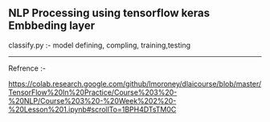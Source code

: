 NLP Processing using tensorflow keras Embbeding layer 
----------------------------------------------------------------------------

classify.py :- model defining, compling, training,testing

----------------------------------------------------------------------------
Refrence :-

https://colab.research.google.com/github/lmoroney/dlaicourse/blob/master/TensorFlow%20In%20Practice/Course%203%20-%20NLP/Course%203%20-%20Week%202%20-%20Lesson%201.ipynb#scrollTo=1BPH4DTsTM0C